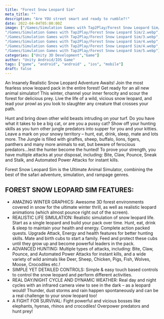```yaml
---
title: "Forest Snow Leopard Sim"
meta_title: ""
description: "Are YOU street smart and ready to rumble?!"
date: 2022-04-04T05:00:00Z
image: ["/Games/Simulation Games with Tap2Play/Forest Snow Leopard Sim/1.webp",
"/Games/Simulation Games with Tap2Play/Forest Snow Leopard Sim/2.webp",
"/Games/Simulation Games with Tap2Play/Forest Snow Leopard Sim/3.webp",
"/Games/Simulation Games with Tap2Play/Forest Snow Leopard Sim/4.webp",
"/Games/Simulation Games with Tap2Play/Forest Snow Leopard Sim/4.webp",
"/Games/Simulation Games with Tap2Play/Forest Snow Leopard Sim/5.webp"]
categories: ["Unity 3D Development","Game"]
author: "Unity Android/IOS Game"
tags: ["game", "android", "android" , "ios", "mobile"]
draft: false
---
```


An Insanely Realistic Snow Leopard Adventure Awaits!
Join the most fearless snow leopard pack in the entire forest! Get ready for an all new animal simulator! This winter, channel your inner ferocity and scour the forest for delicious prey. Live the life of a wild, vicious snow leopard, and lead your prowl as you look to slaughter any creature that crosses your path.

Hunt and bring down other wild beasts intruding on your turf. Do you have what it takes to be a big cat, or are you a pussy cat? Show off your hunting skills as you turn other jungle predators into supper for you and your kitties. Leave a mark on your snowy territory – hunt, eat, drink, sleep, mate and lots more. The Jungle is filled with giraffes, sheep, buffalo, lions, tigers, panthers and many more animals to eat, but beware of ferocious predators…lest the hunter become the hunted! To prove your strength, you have multiple attacks at your disposal, including: Bite, Claw, Pounce, Sneak and Stalk, and Automated Power Attacks for instant kills.

Forest Snow Leopard Sim is the Ultimate Animal Simulator, combining the best of the safari adventure, simulation, and rampage genres.

## FOREST SNOW LEOPARD SIM FEATURES:

- AMAZING WINTER GRAPHICS: Awesome 3D forest environments covered in snow for the ultimate winter thrill, as well as realistic leopard animations (which almost pounce right out of the screen).
- REALISTIC LIFE SIMULATION: Realistic simulation of snow leopard life. Start as a single leopard and build your pack over time. Hunt, eat, drink & sleep to maintain your health and energy. Complete action packed quests. Upgrade Attack, Energy and health features for better hunting skills. Mate and birth cubs to start a family. Feed and protect these cubs until they grow up and become powerful leaders in the pack.
- ADVANCED HUNTING: Multiple types of attacks, including: Bite, Claw, Pounce, and Automated Power Attacks for instant kills, and a wide variety of wild animals like Deer, Sheep, Chicken, Pigs, Fish, Wolves, Moose, Crocodiles etc.!
- SIMPLE YET DETAILED CONTROLS: Simple & easy touch based controls to control the snow leopard and perform different activities.
- REAL DAY/NIGHT CYCLE AND DYNAMIC WEATHER: Real day and night cycles with an infrared camera view to see in the dark – as a leopard would! Thunder, dust storms and rain happen spontaneously and can be a real challenge to your snow leopard too!
- A FIGHT FOR SURVIVAL: Fight powerful and vicious bosses like elephants, hyenas, rhinos and crocodiles! Overpower predators and hunt prey!